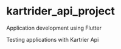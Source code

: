 # kartrider_api_project
Application development using Flutter

Testing applications with Kartrier Api
